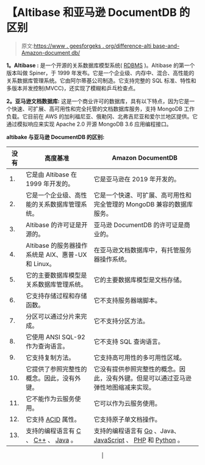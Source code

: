 # 【Altibase 和亚马逊 DocumentDB 的区别

> 原文:[https://www . geesforgeks . org/difference-alti base-and-Amazon-document db/](https://www.geeksforgeeks.org/difference-between-altibase-and-amazon-documentdb/)

**1。Altibase :**
是一个开源的关系数据库模型系统( [RDBMS](https://www.geeksforgeeks.org/rdbms-architecture/) )。Altibase 的第一个版本叫做 Spiner，于 1999 年发布。它是一个企业级、内存中、混合、高性能的关系数据库管理系统。它由阿尔蒂基公司制造。它支持完整的 SQL 标准、特性和多版本并发控制(MVCC)，还实现了模糊和乒乓检查点。

**2。亚马逊文档数据库:**
这是一个商业许可的数据库，具有以下特点，因为它是一个快速、可扩展、高可用性和完全托管的文档数据库服务，支持 MongoDB 工作负载。它目前在 AWS 的加利福尼亚、俄勒冈、北弗吉尼亚和爱尔兰地区提供。它通过模拟响应来实现 Apache 2.0 开源 MongoDB 3.6 应用编程接口。

**altibake 与亚马逊 DocumentDB 的区别:**

<center>

| 没有 | 高度基准 | Amazon DocumentDB |
| --- | --- | --- |
| 1. | 它是由 Altibase 在 1999 年开发的。 | 它是亚马逊在 2019 年开发的。 |
| 2. | 它是一个企业级、高性能的关系数据库管理系统。 | 它是一个快速、可扩展、高可用性和完全管理的 MongoDB 兼容的数据库服务。 |
| 3. | Altibase 的许可证是开源的。 | 亚马逊 DocumentDB 的许可证是商业的。 |
| 4. | Altibase 的服务器操作系统是 AIX、惠普-UX 和 Linux。 | 在亚马逊文档数据库中，有托管服务器操作系统。 |
| 5. | 它的主要数据库模型是关系数据库管理系统。 | 它的主要数据库模型是文档存储。 |
| 6. | 它支持存储过程和存储函数。 | 它不支持服务器端脚本。 |
| 7. | 分区可以通过分片来完成。 | 它不支持分区方法。 |
| 8. | 它使用 ANSI SQL-92 作为查询语言。 | 它不支持 SQL 查询语言。 |
| 9. | 它支持复制方法。 | 它支持高可用性的多可用性区域。 |
| 10. | 它提供了参照完整性的概念。因此，没有外键。 | 它没有提供参照完整性的概念。因此，没有外键。但是可以通过亚马逊弹性地图缩减来实现。 |
| 11. | 它不能作为云服务使用。 | 它可以作为云服务使用。 |
| 12. | 它支持 [ACID](https://www.geeksforgeeks.org/acid-properties-in-dbms/) 属性。 | 它支持原子单文档操作。 |
| 13. | 支持的编程语言有 [C](https://www.geeksforgeeks.org/c-programming-language/) 、 [C++](https://www.geeksforgeeks.org/c-plus-plus/) 、 [Java](https://www.geeksforgeeks.org/java/) 。 | 支持的编程语言有 [Go](https://www.geeksforgeeks.org/golang/) 、Java、 [JavaScript](https://www.geeksforgeeks.org/javascript-tutorial/) 、 [PHP](https://www.geeksforgeeks.org/php/) 和 [Python](https://www.geeksforgeeks.org/python-programming-language/) 。
 |

</center>